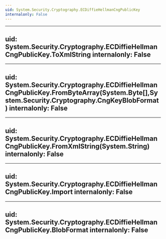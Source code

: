```yaml
---
uid: System.Security.Cryptography.ECDiffieHellmanCngPublicKey
internalonly: False
---
```


---
uid: System.Security.Cryptography.ECDiffieHellmanCngPublicKey.ToXmlString
internalonly: False
---

---
uid: System.Security.Cryptography.ECDiffieHellmanCngPublicKey.FromByteArray(System.Byte[],System.Security.Cryptography.CngKeyBlobFormat)
internalonly: False
---

---
uid: System.Security.Cryptography.ECDiffieHellmanCngPublicKey.FromXmlString(System.String)
internalonly: False
---

---
uid: System.Security.Cryptography.ECDiffieHellmanCngPublicKey.Import
internalonly: False
---

---
uid: System.Security.Cryptography.ECDiffieHellmanCngPublicKey.BlobFormat
internalonly: False
---
